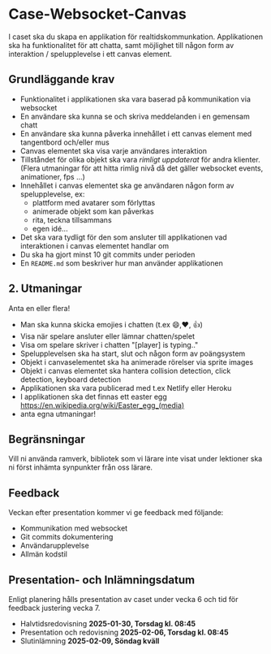 # Case-Websocket-Canvas

I caset ska du skapa en applikation för realtidskommunkation. Applikationen ska ha funktionalitet för att chatta, samt möjlighet till någon form av interaktion / spelupplevelse i ett canvas element.  

## Grundläggande krav

- Funktionalitet i applikationen ska vara baserad på kommunikation via websocket 
- En användare ska kunna se och skriva meddelanden i en gemensam chatt
- En användare ska kunna påverka innehållet i ett canvas element med tangentbord och/eller mus
- Canvas elementet ska visa varje användares interaktion
- Tillståndet för olika objekt ska vara *rimligt uppdaterat* för andra klienter. (Flera utmaningar för att hitta rimlig nivå då det gäller websocket events, animationer, fps ...)
- Innehållet i canvas elementet ska ge användaren någon form av spelupplevelse, ex:
   - plattform med avatarer som förlyttas
   - animerade objekt som kan påverkas
   - rita, teckna tillsammans
   - egen idé...
- Det ska vara tydligt för den som ansluter till applikationen vad interaktionen i canvas elementet handlar om
- Du ska ha gjort minst 10 git commits under perioden
- En `README.md` som beskriver hur man använder applikationen

## 2. Utmaningar

Anta en eller flera!

- Man ska kunna skicka emojies i chatten (t.ex 😄,❤️, 👍)
- Visa när spelare ansluter eller lämnar chatten/spelet
- Visa om spelare skriver i chatten "[player] is typing.."
- Spelupplevelsen ska ha start, slut och någon form av poängsystem
- Objekt i canvaselementet ska ha animerade rörelser via sprite images 
- Objekt i canvas elementet ska hantera collision detection, click detection, keyboard detection
- Applikationen ska vara publicerad med t.ex Netlify eller Heroku
- I applikationen ska det finnas ett easter egg 
https://en.wikipedia.org/wiki/Easter_egg_(media)
- anta egna utmaningar!

## Begränsningar

Vill ni använda ramverk, bibliotek som vi lärare inte visat under lektioner ska ni först inhämta synpunkter från oss lärare.

## Feedback
Veckan efter presentation kommer vi ge feedback med följande:

- Kommunikation med websocket
- Git commits dokumentering
- Användarupplevelse
- Allmän kodstil

## Presentation- och Inlämningsdatum
Enligt planering hålls presentation av caset under vecka 6 och tid för feedback justering vecka 7. 
- Halvtidsredovisning **2025-01-30, Torsdag kl. 08:45**
- Presentation och redovisning **2025-02-06, Torsdag kl. 08:45**
- Slutinlämning **2025-02-09, Söndag kväll**
